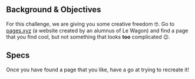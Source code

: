 ## Background & Objectives

For this challenge, we are giving you some creative freedom 🤓. Go to [pages.xyz](https://www.pages.xyz/) (a website created by an alumnus of Le Wagon) and find a page that you find cool, but not something that looks **too** complicated 😉.

## Specs

Once you have found a page that you like, have a go at trying to recreate it!
